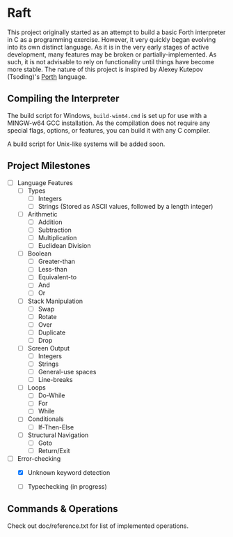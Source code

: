 # Raft

This project originally started as an attempt to build a basic Forth interpreter in C as a programming exercise. However, it very quickly began evolving into its own distinct language. As it is in the very early stages of active development, many features may be broken or partially-implemented. As such, it is not advisable to rely on functionality until things have become more stable.
The nature of this project is inspired by Alexey Kutepov (Tsoding)'s [Porth](https://gitlab.com/tsoding/porth) language.

## Compiling the Interpreter

The build script for Windows, ```build-win64.cmd``` is set up for use with a MINGW-w64 GCC installation. As the compilation does not require any special flags, options, or features, you can build it with any C compiler.

A build script for Unix-like systems will be added soon.

## Project Milestones

- [ ] Language Features
    - [ ] Types
        - [ ] Integers
        - [ ] Strings (Stored as ASCII values, followed by a length integer)
    - [ ] Arithmetic
        - [ ] Addition
        - [ ] Subtraction
        - [ ] Multiplication
        - [ ] Euclidean Division
    - [ ] Boolean
        - [ ] Greater-than
        - [ ] Less-than
        - [ ] Equivalent-to
        - [ ] And
        - [ ] Or
    - [ ] Stack Manipulation
        - [ ] Swap
        - [ ] Rotate
        - [ ] Over
        - [ ] Duplicate
        - [ ] Drop
    - [ ] Screen Output
        - [ ] Integers
        - [ ] Strings
        - [ ] General-use spaces
        - [ ] Line-breaks
    - [ ] Loops
        - [ ] Do-While
        - [ ] For
        - [ ] While
    - [ ] Conditionals
        - [ ] If-Then-Else
    - [ ] Structural Navigation
        - [ ] Goto
        - [ ] Return/Exit
- [ ] Error-checking
    - [x] Unknown keyword detection
    - [ ] Typechecking (in progress)


## Commands & Operations

Check out doc/reference.txt for list of implemented operations.
